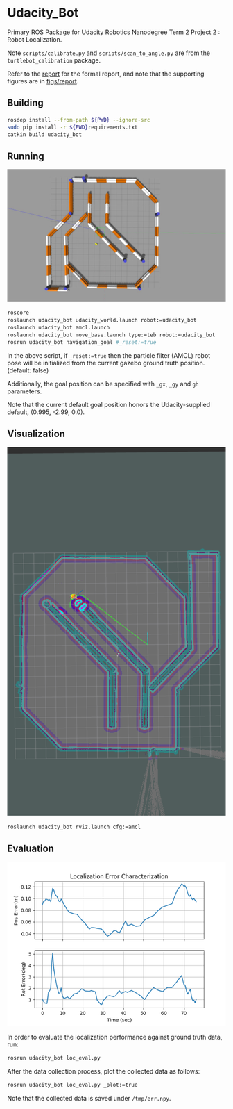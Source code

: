 # Udacity\_Bot

Primary ROS Package for Udacity Robotics Nanodegree Term 2 Project 2 : Robot Localization.

Note `scripts/calibrate.py` and `scripts/scan_to_angle.py` are from the `turtlebot_calibration` package.

Refer to the [report](report.pdf) for the formal report, and note that the supporting figures are in [figs/report](figs/report).

## Building

```bash
rosdep install --from-path ${PWD} --ignore-src
sudo pip install -r ${PWD}requirements.txt
catkin build udacity_bot
```

## Running

![gazebo](figs/gazebo.jpg)

```bash
roscore
roslaunch udacity_bot udacity_world.launch robot:=udacity_bot
roslaunch udacity_bot amcl.launch
roslaunch udacity_bot move_base.launch type:=teb robot:=udacity_bot
rosrun udacity_bot navigation_goal #_reset:=true
```

In the above script, if `_reset:=true` then the particle filter (AMCL) robot pose will be initialized from the current gazebo ground truth position. (default: false)

Additionally, the goal position can be specified with `_gx`, `_gy` and `gh` parameters.

Note that the current default goal position honors the Udacity-supplied default, (0.995, -2.99, 0.0).

## Visualization

![rviz](figs/rviz.png)

```bash
roslaunch udacity_bot rviz.launch cfg:=amcl
```

## Evaluation

![eval](figs/loc_err.png)

In order to evaluate the localization performance against ground truth data, run:

```bash
rosrun udacity_bot loc_eval.py
```

After the data collection process, plot the collected data as follows:

```bash
rosrun udacity_bot loc_eval.py _plot:=true
```

Note that the collected data is saved under `/tmp/err.npy`.
